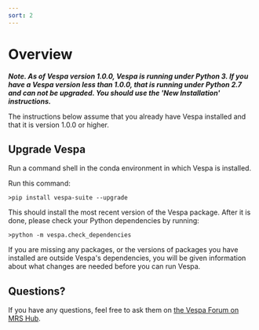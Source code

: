```yaml
---
sort: 2
---
```


# Overview

**_Note. As of Vespa version 1.0.0, Vespa is running under Python 3. If you have a Vespa version less than 1.0.0, that is running under Python 2.7 and can not be upgraded.  You should use the 'New Installation' instructions._**

The instructions below assume that you already have Vespa installed and that it is version 1.0.0 or higher. 


## Upgrade Vespa 

Run a command shell in the conda environment in which Vespa is installed.

Run this command:

`>pip install vespa-suite --upgrade`

This should install the most recent version of the Vespa package.  After it is done, please check your Python dependencies by running:

`>python -m vespa.check_dependencies `

If you are missing any packages, or the versions of packages you have installed are outside Vespa's dependencies, you will be given information about what changes are needed before you can run Vespa.


## Questions?  

If you have any questions, feel free to ask them on [the Vespa Forum on MRS Hub](<https://forum.mrshub.org/c/mrs-software/vespa/11>). 


